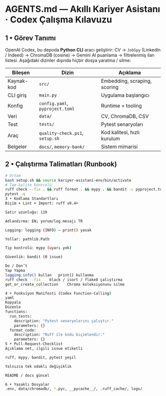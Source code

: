 # AGENTS.md — Akıllı Kariyer Asistanı · Codex Çalışma Kılavuzu

<!-- AgentsMD-Spec: v0.3  |  Docs: https://agentsmd.net/#what-is-agentsmd -->

## 1 • Görev Tanımı

OpenAI Codex, bu depoda **Python CLI** aracı geliştirir:
CV → `JobSpy` (LinkedIn / Indeed) → ChromaDB (cosine) → Gemini AI puanlama → filtrelenmiş ilan listesi.
Aşağıdaki dizinler dışında hiçbir dosya yaratma / silme:

| Bileşen    | Dizin                           | Açıklama                     |
| ---------- | ------------------------------- | ---------------------------- |
| Kaynak-kod | `src/`                          | Embedding, scraping, scoring |
| CLI giriş  | `main.py`                       | Uygulama başlangıcı          |
| Konfig     | `config.yaml`, `pyproject.toml` | Runtime + tooling            |
| Veri       | `data/`                         | CV, ChromaDB, CSV            |
| Test       | `tests/`                        | Pytest senaryoları           |
| Araç       | `quality-check.ps1`, `setup.sh` | Kod kalitesi, hızlı kurulum  |
| Belgeler   | `docs/`, `memory-bank/`         | Sistem mimarisi              |

## 2 • Çalıştırma Talimatları (Runbook)

```bash
# Ortam
bash setup.sh && source kariyer-asistani-env/bin/activate
# Tam kalite kontrolü
ruff check --fix . && ruff format . && mypy . && bandit -c pyproject.toml -r .
pytest -q
3 • Kodlama Standartları
Biçim + Lint + Import: ruff v0.4+

Satır uzunluğu: 119

Adlandırma: EN; yorum/log mesajı TR

Logging: logging (INFO) — print() yasak

Yollar: pathlib.Path

Tip kontrolü: mypy (uyarı yok)

Güvenlik: bandit (0 issue)

Do / Don’t
Yap	Yapma
logging.info() kullan	print() kullanma
ruff check --fix	black / isort / flake8 çalıştırma
get_or_create_collection	Chroma koleksiyonunu silme

4 • Fonksiyon Manifesti (Codex Function-Calling)
yaml
Kopyala
Düzenle
functions:
  run_tests:
    description: "Pytest senaryolarını çalıştır."
    parameters: {}
  format_code:
    description: "Ruff ile kodu biçimlendir."
    parameters: {}
5 • Pull-Request-Checklist
Açıklama net, ilgili issue etiketli

ruff, mypy, bandit, pytest yeşil

Yalnızca tek odaklı değişiklik

README / docs güncel

6 • Yasaklı Dosyalar
.env, data/chromadb/, *.pyc, __pycache__/, .ruff_cache/, logs/
```
